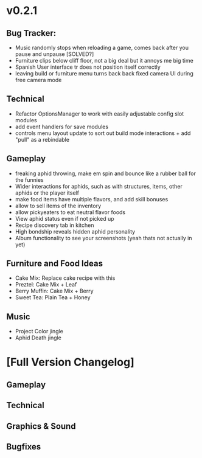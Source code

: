 # v0.2.1
## Bug Tracker:
- Music randomly stops when reloading a game, comes back after you pause and unpause [SOLVED?]
- Furniture clips below cliff floor, not a big deal but it annoys me big time
- Spanish User interface tr does not position itself correctly
- leaving build or furniture menu turns back back fixed camera UI during free camera mode
## Technical
- Refactor OptionsManager to work with easily adjustable config slot modules
- add event handlers for save modules
- controls menu layout update to sort out build mode interactions + add "pull" as a rebindable
## Gameplay
- freaking aphid throwing, make em spin and bounce like a rubber ball for the funnies
- Wider interactions for aphids, such as with structures, items, other aphids or the player itself
- make food items have multiple flavors, and add skill bonuses
- allow to sell items of the inventory
- allow pickyeaters to eat neutral flavor foods
- View aphid status even if not picked up
- Recipe discovery tab in kitchen
- High bondship reveals hidden aphid personality
-  Album functionality to see your screenshots (yeah thats not actually in yet)
## Furniture and Food Ideas
- Cake Mix: Replace cake recipe with this
- Preztel: Cake Mix + Leaf
- Berry Muffin: Cake Mix + Berry
- Sweet Tea: Plain Tea + Honey
## Music
- Project Color jingle
- Aphid Death jingle
# [Full Version Changelog]

## Gameplay

## Technical

## Graphics & Sound

## Bugfixes

